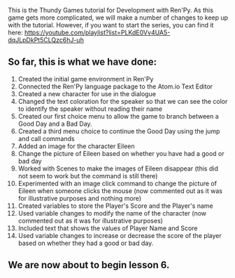 This is the Thundy Games tutorial for Development with Ren'Py. As this game gets more complicated, we will make a number of changes to keep up with the tutorial. However, if you want to start the series, you can find it here: https://youtube.com/playlist?list=PLKdE0Vv4UA5-dqJLpDkPt5CLQzc6hJ-uh

## So far, this is what we have done:
1. Created the initial game environment in Ren'Py
2. Connected the Ren'Py language package to the Atom.io Text Editor
3. Created a new character for use in the dialogue
4. Changed the text coloration for the speaker so that we can see the color to identify the speaker without reading their name
5. Created our first choice menu to allow the game to branch between a Good Day and a Bad Day.
6. Created a third menu choice to continue the Good Day using the jump and call commands
7. Added an image for the character Eileen
8. Change the picture of Eileen based on whether you have had a good or bad day
9. Worked with Scenes to make the images of Eileen disappear (this did not seem to work but the command is still there)
10. Experimented with an image click command to change the picture of Eileen when someone clicks the mouse (now commented out as it was for illustrative purposes and nothing more)
11. Created variables to store the Player's Score and the Player's name
12. Used variable changes to modify the name of the character (now commented out as it was for illustrative purposes)
13. Included text that shows the values of Player Name and Score
14. Used variable changes to increase or decrease the score of the player based on whether they had a good or bad day.

## We are now about to begin lesson 6.
